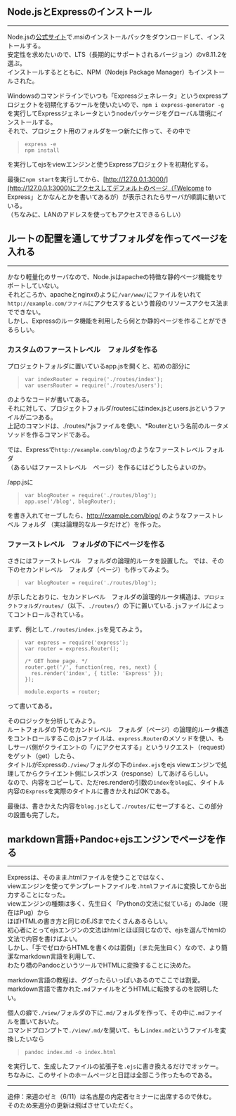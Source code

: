 ## Node.jsとExpressのインストール

***

Node.jsの[公式サイト](https://nodejs.org/en/)で.msiのインストールパックをダウンロードして、インストールする。  
安定性を求めたいので、LTS（長期的にサポートされるバージョン）のv8.11.2を選ぶ。  
インストールするとともに、NPM（Nodejs Package Manager）もインストールされた。
  
Windowsのコマンドラインでいつも「Expressジェネレータ」というexpressプロジェクトを初期化するツールを使いたいので、`npm i express-generator -g`を実行してExpressジェネレータというnodeパッケージをグローバル環境にインストールする。  
それで、プロジェクト用のフォルダを一つ新たに作って、その中で

> ```
> express -e  
> npm install  
> ```

を実行してejsをviewエンジンと使うExpressプロジェクトを初期化する。

最後に`npm start`を実行してから、[http://127.0.0.1:3000/](http://127.0.0.1:3000)にアクセスしてデフォルトのページ（「Welcome to Express」とかなんとかを書いてあるが）が表示されたらサーバが順調に動いている。  
（ちなみに、LANのアドレスを使ってもアクセスできるらしい）

## ルートの配置を通してサブフォルダを作ってページを入れる

***

かなり軽量化のサーバなので、Node.jsはapacheの特徴な静的ページ機能をサポートしていない。  
それどころか、apacheとnginxのように`/var/www/`にファイルをいれて  
`http://example.com/ファイル`にアクセスするという普段のリソースアクセス法までできない。  
しかし、Expressのルータ機能を利用したら何とか静的ページを作ることができるらしい。

### カスタムのファーストレベル　フォルダを作る

プロジェクトフォルダに置いているapp.jsを開くと、初めの部分に

> ```
> var indexRouter = require('./routes/index');  
> var usersRouter = require('./routes/users');   
> ```

のようなコードが書いてある。  
それに対して、プロジェクトフォルダ/routesにはindex.jsとusers.jsというファイルが二つある。  
上記のコマンドは、./routes/*.jsファイルを使い、*Routerという名前のルータメソッドを作るコマンドである。

では、Expressで`http://example.com/blog/`のようなファーストレベル フォルダ  
（あるいはファーストレベル　ページ）を作るにはどうしたらよいのか。  

/app.jsに  

> ```
> var blogRouter = require('./routes/blog');    
> app.use('/blog', blogRouter);  
> ```

を書き入れてセーブしたら、http://example.com/blog/ のようなファーストレベル フォルダ （実は論理的なルータだけど）を作った。

### ファーストレベル　フォルダの下にページを作る

さきにはファーストレベル　フォルダの論理的ルータを設置した。
では、その下のセカンドレベル　フォルダ（ページ）も作ってみよう。

> ```
> var blogRouter = require('./routes/blog');  
> ```

が示したとおりに、セカンドレベル　フォルダの論理的ルータ構造は、`プロジェクトフォルダ/routes/`（以下、`./routes/`）の下に置いている`.js`ファイルによってコントロールされている。


まず、例として`./routes/index.js`を見てみよう。

> ```
> var express = require('express');  
> var router = express.Router();  
>   
> /* GET home page. */  
> router.get('/', function(req, res, next) {  
>   res.render('index', { title: 'Express' });  
> });  
>   
> module.exports = router;  
> ```

って書いてある。  

そのロジックを分析してみよう。  
ルートフォルダの下のセカンドレベル　フォルダ（ページ）の論理的ルータ構造をコントロールするこの.jsファイルは、`express.Router`のメソッドを使い、もしサーバ側がクライエントの「`/`にアクセスする」というリクエスト（request）をゲット（get）したら、  
タイトルがExpressの`./view/`フォルダの下の`index.ejs`をejs viewエンジンで処理してからクライエント側にレスポンス（response）してあげるらしい。  
なので、内容をコピーして、ただres.renderの引数の`index`を`blog`に、タイトル内容の`Express`を実際のタイトルに書きかえればOKである。

最後は、書きかえた内容を`blog.js`として`./routes/`にセーブすると、この部分の設置も完了した。

## markdown言語+Pandoc+ejsエンジンでページを作る

***

Expressは、そのまま.htmlファイルを使うことではなく、  
viewエンジンを使ってテンプレートファイルを`.html`ファイルに変換してから出力することになった。  
viewエンジンの種類は多く、先生曰く「Pythonの文法に似ている」のJade（現在はPug）から  
ほぼHTMLの書き方と同じのEJSまでたくさんあるらしい。  
初心者にとってejsエンジンの文法はhtmlとほぼ同じなので、ejsを選んでhtmlの文法で内容を書けばよい。  
しかし、「手でゼロからHTMLを書くのは面倒」（また先生曰く）なので、より簡潔なmarkdown言語を利用して、  
わたり橋のPandocというツールでHTMLに変換することに決めた。

markdown言語の教程は、ググったらいっぱいあるのでここでは割愛。  
markdown言語で書かれた`.md`ファイルをどうHTMLに転換するのを説明したい。

個人の癖で`./view/`フォルダの下に`.md/`フォルダを作って、その中に`.md`ファイルを置いておいた。  
コマンドプロンプトで`./view/.md/`を開いて、もし`index.md`というファイルを変換したいなら

> ```
> pandoc index.md -o index.html
> ```

を実行して、生成したファイルの拡張子を`.ejs`に書き換えるだけでオッケー。  
ちなみに、このサイトのホームページと日誌は全部こう作ったものである。

***

追伸：来週のゼミ（6/11）は名古屋の内定者セミナーに出席するので休む。  
そのため来週分の更新は飛ばさせていただく。
